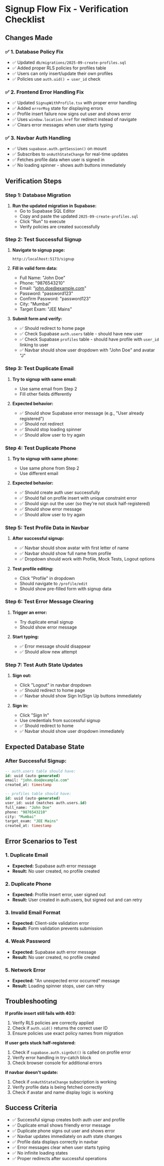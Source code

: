 # Signup Flow Fix - Verification Checklist

## Changes Made

### ✅ **1. Database Policy Fix**
- ✅ Updated `db/migrations/2025-09-create-profiles.sql`
- ✅ Added proper RLS policies for profiles table
- ✅ Users can only insert/update their own profiles
- ✅ Policies use `auth.uid() = user_id` check

### ✅ **2. Frontend Error Handling Fix**
- ✅ Updated `SignupWithProfile.tsx` with proper error handling
- ✅ Added `errorMsg` state for displaying errors
- ✅ Profile insert failure now signs out user and shows error
- ✅ Uses `window.location.href` for redirect instead of navigate
- ✅ Clears error messages when user starts typing

### ✅ **3. Navbar Auth Handling**
- ✅ Uses `supabase.auth.getSession()` on mount
- ✅ Subscribes to `onAuthStateChange` for real-time updates
- ✅ Fetches profile data when user is signed in
- ✅ No loading spinner - shows auth buttons immediately

## Verification Steps

### Step 1: Database Migration
1. **Run the updated migration in Supabase:**
   - Go to Supabase SQL Editor
   - Copy and paste the updated `2025-09-create-profiles.sql`
   - Click "Run" to execute
   - Verify policies are created successfully

### Step 2: Test Successful Signup
1. **Navigate to signup page:**
   ```
   http://localhost:5173/signup
   ```

2. **Fill in valid form data:**
   - Full Name: "John Doe"
   - Phone: "9876543210"
   - Email: "john.doe@example.com"
   - Password: "password123"
   - Confirm Password: "password123"
   - City: "Mumbai"
   - Target Exam: "JEE Mains"

3. **Submit form and verify:**
   - ✅ Should redirect to home page
   - ✅ Check Supabase `auth.users` table - should have new user
   - ✅ Check Supabase `profiles` table - should have profile with `user_id` linking to user
   - ✅ Navbar should show user dropdown with "John Doe" and avatar "J"

### Step 3: Test Duplicate Email
1. **Try to signup with same email:**
   - Use same email from Step 2
   - Fill other fields differently

2. **Expected behavior:**
   - ✅ Should show Supabase error message (e.g., "User already registered")
   - ✅ Should not redirect
   - ✅ Should stop loading spinner
   - ✅ Should allow user to try again

### Step 4: Test Duplicate Phone
1. **Try to signup with same phone:**
   - Use same phone from Step 2
   - Use different email

2. **Expected behavior:**
   - ✅ Should create auth user successfully
   - ✅ Should fail on profile insert with unique constraint error
   - ✅ Should sign out the user (so they're not stuck half-registered)
   - ✅ Should show error message
   - ✅ Should allow user to try again

### Step 5: Test Profile Data in Navbar
1. **After successful signup:**
   - ✅ Navbar should show avatar with first letter of name
   - ✅ Navbar should show full name from profile
   - ✅ Dropdown should work with Profile, Mock Tests, Logout options

2. **Test profile editing:**
   - Click "Profile" in dropdown
   - Should navigate to `/profile/edit`
   - Should show pre-filled form with signup data

### Step 6: Test Error Message Clearing
1. **Trigger an error:**
   - Try duplicate email signup
   - Should show error message

2. **Start typing:**
   - ✅ Error message should disappear
   - ✅ Should allow new attempt

### Step 7: Test Auth State Updates
1. **Sign out:**
   - Click "Logout" in navbar dropdown
   - ✅ Should redirect to home page
   - ✅ Navbar should show Sign In/Sign Up buttons immediately

2. **Sign in:**
   - Click "Sign In"
   - Use credentials from successful signup
   - ✅ Should redirect to home
   - ✅ Navbar should show user dropdown immediately

## Expected Database State

### After Successful Signup:
```sql
-- auth.users table should have:
id: uuid (auto-generated)
email: "john.doe@example.com"
created_at: timestamp

-- profiles table should have:
id: uuid (auto-generated)
user_id: uuid (matches auth.users.id)
full_name: "John Doe"
phone: "9876543210"
city: "Mumbai"
target_exam: "JEE Mains"
created_at: timestamp
```

## Error Scenarios to Test

### 1. Duplicate Email
- **Expected:** Supabase auth error message
- **Result:** No user created, no profile created

### 2. Duplicate Phone
- **Expected:** Profile insert error, user signed out
- **Result:** User created in auth.users, but signed out and can retry

### 3. Invalid Email Format
- **Expected:** Client-side validation error
- **Result:** Form validation prevents submission

### 4. Weak Password
- **Expected:** Supabase auth error message
- **Result:** No user created, no profile created

### 5. Network Error
- **Expected:** "An unexpected error occurred" message
- **Result:** Loading spinner stops, user can retry

## Troubleshooting

**If profile insert still fails with 403:**
1. Verify RLS policies are correctly applied
2. Check if `auth.uid()` returns the correct user ID
3. Ensure policies use exact policy names from migration

**If user gets stuck half-registered:**
1. Check if `supabase.auth.signOut()` is called on profile error
2. Verify error handling in try-catch block
3. Check browser console for additional errors

**If navbar doesn't update:**
1. Check if `onAuthStateChange` subscription is working
2. Verify profile data is being fetched correctly
3. Check if avatar and name display logic is working

## Success Criteria

- ✅ Successful signup creates both auth user and profile
- ✅ Duplicate email shows friendly error message
- ✅ Duplicate phone signs out user and shows error
- ✅ Navbar updates immediately on auth state changes
- ✅ Profile data displays correctly in navbar
- ✅ Error messages clear when user starts typing
- ✅ No infinite loading states
- ✅ Proper redirects after successful operations
